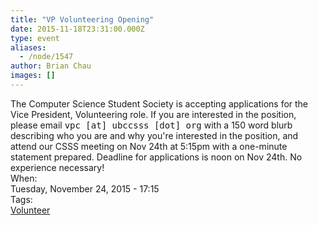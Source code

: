 ```yaml
---
title: "VP Volunteering Opening"
date: 2015-11-18T23:31:00.000Z
type: event
aliases:
  - /node/1547
author: Brian Chau
images: []
---
```


<div class="field field-name-body field-type-text-with-summary field-label-hidden"><div class="field-items"><div class="field-item even">The Computer Science Student Society is accepting applications for the Vice President, Volunteering role. If you are interested in the position, please email <tt>vpc [at] ubccsss [dot] org</tt> with a 150 word blurb describing who you are and why you&apos;re interested in the position, and attend our CSSS meeting on Nov 24th at 5:15pm with a one-minute statement prepared. Deadline for applications is noon on Nov 24th. No experience necessary!</div></div></div><div class="field field-name-field-dates field-type-datetime field-label-above"><div class="field-label">When:&#xA0;</div><div class="field-items"><div class="field-item even"><span class="date-display-single">Tuesday, November 24, 2015 - 17:15</span></div></div></div>    <footer>
    <div class="field field-name-field-tags field-type-taxonomy-term-reference field-label-above"><div class="field-label">Tags:&#xA0;</div><div class="field-items"><div class="field-item even"><a href="/club/volunteer">Volunteer</a></div></div></div>      </footer>